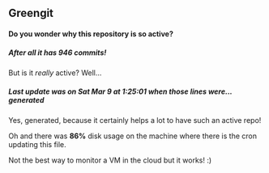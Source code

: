 ## Greengit

#### Do you wonder why this repository is so active?

##### After all it has 946 commits!

But is it *really* active? Well...

##### Last update was on Sat Mar 9 at 1:25:01 when those lines were... generated

Yes, generated, because it certainly helps a lot to have such an active repo!

Oh and there was **86%** disk usage on the machine
where there is the cron updating this file.

Not the best way to monitor a VM in the cloud but it works! :)

